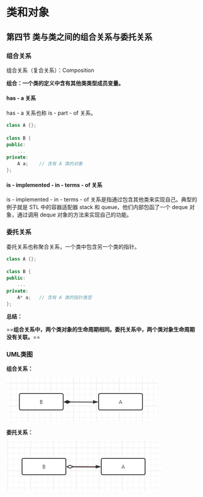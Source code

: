 # 类和对象

## 第四节 类与类之间的组合关系与委托关系

### 组合关系

组合关系（复合关系）：Composition

**组合：一个类的定义中含有其他类类型成员变量。**

#### has - a 关系

has - a 关系也称 is - part - of 关系。

```cpp
class A {};

class B {
public:
    ...
private: 
    A a;	// 含有 A 类的对象
};
```

#### is - implemented - in - terms - of 关系

is - implemented - in - terms - of 关系是指通过包含其他类来实现自己。典型的例子就是 STL 中的容器适配器 stack 和 queue，他们内部包函了一个 deque 对象，通过调用 deque 对象的方法来实现自己的功能。

### 委托关系

委托关系也称聚合关系，一个类中包含另一个类的指针。

```cpp
class A {};

class B {
public:
    ...
private: 
    A* a;	// 含有 A 类的指针类型
};
```

**总结：**

==**组合关系中，两个类对象的生命周期相同。委托关系中，两个类对象生命周期没有关联。**==

### UML类图

**组合关系：**

![组合关系](./images/1.4_1.png)

**委托关系：**

![委托关系](./images/1.4_2.png)